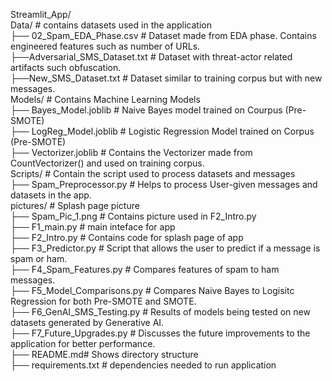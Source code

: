 Streamlit_App/  
  Data/ # contains datasets used in the application  
      ├── 02_Spam_EDA_Phase.csv # Dataset made from EDA phase. Contains engineered features such as number of URLs.  
    ├──Adversarial_SMS_Dataset.txt # Dataset with threat-actor related artifacts such obfuscation.  
    ├──New_SMS_Dataset.txt # Dataset similar to training corpus but with new messages.  
   Models/ # Contains Machine Learning Models  
    ├── Bayes_Model.joblib # Naive Bayes model trained on Courpus (Pre-SMOTE)  
    ├── LogReg_Model.joblib # Logistic Regression Model trained on Corpus (Pre-SMOTE)  
    ├── Vectorizer.joblib # Contains the Vectorizer made from CountVectorizer() and used on training corpus.  
   Scripts/ # Contain the script used to process datasets and messages  
    ├── Spam_Preprocessor.py # Helps to process User-given messages and datasets in the app.  
   pictures/ # Splash page picture  
    ├── Spam_Pic_1.png # Contains picture used in F2_Intro.py  
  ├── F1_main.py # main inteface for app  
  ├── F2_Intro.py # Contains code for splash page of app  
  ├── F3_Predictor.py # Script that allows the user to predict if a message is spam or ham.  
  ├── F4_Spam_Features.py # Compares features of spam to ham messages.  
  ├── F5_Model_Comparisons.py # Compares Naive Bayes to Logisitc Regression for both Pre-SMOTE and SMOTE.  
  ├── F6_GenAI_SMS_Testing.py # Results of models being tested on new datasets generated by Generative AI.  
  ├── F7_Future_Upgrades.py # Discusses the future improvements to the application for better performance.    
  ├── README.md# Shows directory structure  
  ├── requirements.txt # dependencies needed to run application

